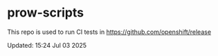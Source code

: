# prow-scripts

This repo is used to run CI tests in https://github.com/openshift/release

Updated: 15:24 Jul 03 2025
